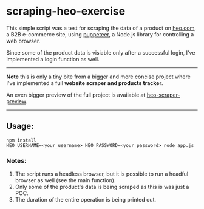 # scraping-heo-exercise

This simple script was a test for scraping the data of a product on [heo.com](www.heo.com), a B2B e-commerce site, using [puppeteer](https://pptr.dev/), a Node.js library for controlling a web browser.

Since some of the product data is visiable only after a successful login, I've implemented a login function as well.

---

**Note**
this is only a tiny bite from a bigger and more concise project where I've implemented a full **website scraper and products tracker**.

An even bigger preview of the full project is available at [heo-scraper-preview](https://github.com/jongler-dev/heo-scraper-preview).

---

## Usage:

```
npm install
HEO_USERNAME=<your_username> HEO_PASSWORD=<your password> node app.js
```

### Notes:

1. The script runs a headless browser, but it is possible to run a headful browser as well (see the main function).
2. Only some of the product's data is being scraped as this is was just a POC.
3. The duration of the entire operation is being printed out.
